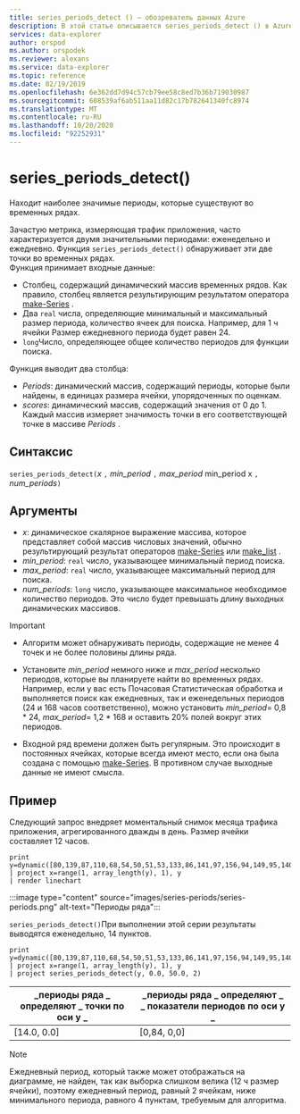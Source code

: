 ```yaml
---
title: series_periods_detect () — обозреватель данных Azure
description: В этой статье описывается series_periods_detect () в Azure обозреватель данных.
services: data-explorer
author: orspod
ms.author: orspodek
ms.reviewer: alexans
ms.service: data-explorer
ms.topic: reference
ms.date: 02/19/2019
ms.openlocfilehash: 6e362dd7d94c57cb79ee58c8ed7b36b719030987
ms.sourcegitcommit: 608539af6ab511aa11d82c17b782641340fc8974
ms.translationtype: MT
ms.contentlocale: ru-RU
ms.lasthandoff: 10/20/2020
ms.locfileid: "92252931"
---
```

# <a name="series_periods_detect"></a>series_periods_detect()

Находит наиболее значимые периоды, которые существуют во временных рядах.  

Зачастую метрика, измеряющая трафик приложения, часто характеризуется двумя значительными периодами: еженедельно и ежедневно. Функция `series_periods_detect()` обнаруживает эти две точки во временных рядах.  
Функция принимает входные данные:
* Столбец, содержащий динамический массив временных рядов. Как правило, столбец является результирующим результатом оператора [make-Series](make-seriesoperator.md) .
* Два `real` числа, определяющие минимальный и максимальный размер периода, количество ячеек для поиска. Например, для 1 ч ячейки Размер ежедневного периода будет равен 24. 
* `long`Число, определяющее общее количество периодов для функции поиска. 

Функция выводит два столбца:
* *Periods*: динамический массив, содержащий периоды, которые были найдены, в единицах размера ячейки, упорядоченных по оценкам.
* *scores*: динамический массив, содержащий значения от 0 до 1. Каждый массив измеряет значимость точки в его соответствующей точке в массиве *Periods* .
 
## <a name="syntax"></a>Синтаксис

`series_periods_detect(`*x* `,` *min_period* `,` *max_period* min_period x `,` *num_periods*`)`

## <a name="arguments"></a>Аргументы

* *x*: динамическое скалярное выражение массива, которое представляет собой массив числовых значений, обычно результирующий результат операторов [make-Series](make-seriesoperator.md) или [make_list](makelist-aggfunction.md) .
* *min_period*: `real` число, указывающее минимальный период поиска.
* *max_period*: `real` число, указывающее максимальный период для поиска.
* *num_periods*: `long` число, указывающее максимальное необходимое количество периодов. Это число будет превышать длину выходных динамических массивов.

> [!IMPORTANT]
> * Алгоритм может обнаруживать периоды, содержащие не менее 4 точек и не более половины длины ряда. 
>
> * Установите *min_period* немного ниже и *max_period* несколько периодов, которые вы планируете найти во временных рядах. Например, если у вас есть Почасовая Статистическая обработка и выполняется поиск как ежедневных, так и еженедельных периодов (24 и 168 часов соответственно), можно установить *min_period*= 0,8 \* 24, *max_period*= 1,2 \* 168 и оставить 20% полей вокруг этих периодов.
>
> * Входной ряд времени должен быть регулярным. Это происходит в постоянных ячейках, которые всегда имеют место, если она была создана с помощью [make-Series](make-seriesoperator.md). В противном случае выходные данные не имеют смысла.

## <a name="example"></a>Пример

Следующий запрос внедряет моментальный снимок месяца трафика приложения, агрегированного дважды в день. Размер ячейки составляет 12 часов.

<!-- csl: https://help.kusto.windows.net:443/Samples -->
```kusto
print y=dynamic([80,139,87,110,68,54,50,51,53,133,86,141,97,156,94,149,95,140,77,61,50,54,47,133,72,152,94,148,105,162,101,160,87,63,53,55,54,151,103,189,108,183,113,175,113,178,90,71,62,62,65,165,109,181,115,182,121,178,114,170])
| project x=range(1, array_length(y), 1), y  
| render linechart 
```

:::image type="content" source="images/series-periods/series-periods.png" alt-text="Периоды ряда":::

`series_periods_detect()`При выполнении этой серии результаты выводятся еженедельно, 14 пунктов.

<!-- csl: https://help.kusto.windows.net:443/Samples -->
```kusto
print y=dynamic([80,139,87,110,68,54,50,51,53,133,86,141,97,156,94,149,95,140,77,61,50,54,47,133,72,152,94,148,105,162,101,160,87,63,53,55,54,151,103,189,108,183,113,175,113,178,90,71,62,62,65,165,109,181,115,182,121,178,114,170])
| project x=range(1, array_length(y), 1), y  
| project series_periods_detect(y, 0.0, 50.0, 2)
```

| \_периоды ряда \_ определяют \_ точки по оси y \_  | \_периоды ряда \_ определяют \_ \_ показатели периодов по оси y \_ |
|-------------|-------------------|
| [14.0, 0.0] | [0,84, 0,0]  |


> [!NOTE] 
> Ежедневный период, который также может отображаться на диаграмме, не найден, так как выборка слишком велика (12 ч размер ячейки), поэтому ежедневный период, равный 2 ячейкам, ниже минимального периода, равного 4 пунктам, требуемым для алгоритма.
